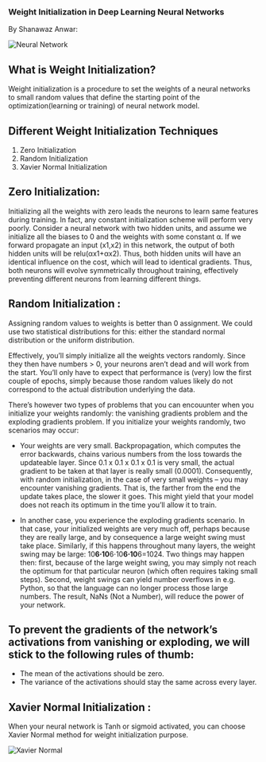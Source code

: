 ### Weight  Initialization in Deep Learning Neural Networks

By Shanawaz Anwar:

![Neural Network](https://github.com/maaz97py/Open-contributions/blob/master/55.PNG?raw=true)



## What is Weight Initialization?

Weight initialization is a procedure to set the weights of a neural networks  to small random values that define the starting point of the optimization(learning or training) of 
neural network model.

## Different Weight Initialization Techniques

1. Zero Initialization
2. Random Initialization
3. Xavier Normal Initialization


## Zero Initialization:
Initializing all the weights with zero leads the neurons to learn same features during training.
In fact, any constant initialization scheme will perform very poorly. Consider a neural network with two hidden units, and assume we initialize all the biases to 0 and the weights with some constant α. If we forward propagate an input (x1​,x2​) in this network, the output of both hidden units will be relu(αx1​+αx2​). Thus, both hidden units will have an identical influence on the cost, which will lead to identical gradients. Thus, both neurons will evolve symmetrically throughout training, effectively preventing different neurons from learning different things.

## Random Initialization :
Assigning random values to weights is better than 0 assignment. 
We could use two statistical distributions for this: either the standard normal distribution or the uniform distribution.

Effectively, you’ll simply initialize all the weights vectors randomly. Since they then have numbers > 0, your neurons aren’t dead and will work from the start. You’ll only have to expect that performance is (very) low the first couple of epochs, simply because those random values likely do not correspond to the actual distribution underlying the data.

There’s however two types of problems that you can encouunter when you initialize your weights randomly: the vanishing gradients problem and the exploding gradients problem. If you initialize your weights randomly, two scenarios may occur:

- Your weights are very small. Backpropagation, which computes the error backwards, chains various numbers from the loss towards the updateable layer. Since 0.1 x 0.1 x 0.1 x 0.1 is very small, the actual gradient to be taken at that layer is really small (0.0001). Consequently, with random initialization, in the case of very small weights – you may encounter vanishing gradients. That is, the farther from the end the update takes place, the slower it goes. This might yield that your model does not reach its optimum in the time you’ll allow it to train.

- In another case, you experience the exploding gradients scenario. In that case, your initialized weights are very much off, perhaps because they are really large, and by consequence a large weight swing must take place. Similarly, if this happens throughout many layers, the weight swing may be large: 10**6⋅10**6⋅10**6⋅10**6=1024. Two things may happen then: first, because of the large weight swing, you may simply not reach the optimum for that particular neuron (which often requires taking small steps). Second, weight swings can yield number overflows in e.g. Python, so that the language can no longer process those large numbers. The result, NaNs (Not a Number), will reduce the power of your network.

## To prevent the gradients of the network’s activations from vanishing or exploding, we will stick to the following rules of thumb:
- The mean of the activations should be zero.
- The variance of the activations should stay the same across every layer.

## Xavier Normal Initialization :

When your neural network is Tanh or sigmoid activated, you can choose Xavier Normal method for weight initialization purpose.

![Xavier Normal]()



